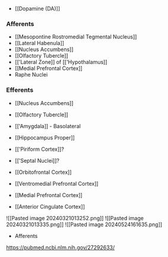 - [[Dopamine (DA)]]
### Afferents
- [[Mesopontine Rostromedial Tegmental Nucleus]]
- [[Lateral Habenula]]
- [[Nucleus Accumbens]]
- [[Olfactory Tubercle]]
- [['Lateral Zone]] of [['Hypothalamus]]
- [[Medial Prefrontal Cortex]]
- Raphe Nuclei
### Efferents
- [[Nucleus Accumbens]]
- [[Olfactory Tubercle]]

- [['Amygdala]] - Basolateral
- [[Hippocampus Proper]]
- [['Piriform Cortex]]?
- [['Septal Nuclei]]?

- [[Orbitofrontal Cortex]]
- [[Ventromedial Prefrontal Cortex]]
- [[Medial Prefrontal Cortex]]
- [[Anterior Cingulate Cortex]]

![[Pasted image 20240321013252.png]]
![[Pasted image 20240321013335.png]]
![[Pasted image 20240524161635.png]]
- Afferents

https://pubmed.ncbi.nlm.nih.gov/27292633/